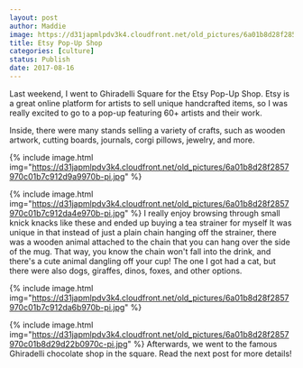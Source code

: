 ```yaml
---
layout: post
author: Maddie
image: https://d31japmlpdv3k4.cloudfront.net/old_pictures/6a01b8d28f2857970c01bb09b614dd970d-pi.jpg
title: Etsy Pop-Up Shop
categories: [culture]
status: Publish
date: 2017-08-16
---
```


Last weekend, I went to Ghiradelli Square for the Etsy Pop-Up Shop. Etsy is a great online platform for artists to sell unique handcrafted items, so I was really excited to go to a pop-up featuring 60+ artists and their work.

Inside, there were many stands selling a variety of crafts, such as wooden artwork, cutting boards, journals, corgi pillows, jewelry, and more.


{% include image.html img="https://d31japmlpdv3k4.cloudfront.net/old_pictures/6a01b8d28f2857970c01b7c912d9a9970b-pi.jpg" %}

{% include image.html img="https://d31japmlpdv3k4.cloudfront.net/old_pictures/6a01b8d28f2857970c01b7c912da4e970b-pi.jpg" %}
I really enjoy browsing through small knick knacks like these and ended up buying a tea strainer for myself It was unique in that instead of just a plain chain hanging off the strainer, there was a wooden animal attached to the chain that you can hang over the side of the mug. That way, you know the chain won't fall into the drink, and there's a cute animal dangling off your cup! The one I got had a cat, but there were also dogs, giraffes, dinos, foxes, and other options.


{% include image.html img="https://d31japmlpdv3k4.cloudfront.net/old_pictures/6a01b8d28f2857970c01b7c912da6b970b-pi.jpg" %}

{% include image.html img="https://d31japmlpdv3k4.cloudfront.net/old_pictures/6a01b8d28f2857970c01b8d29d22b0970c-pi.jpg" %}
Afterwards, we went to the famous Ghiradelli chocolate shop in the square. Read the next post for more details!
